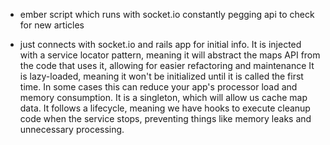 * ember script which runs with socket.io constantly pegging api to check for new articles
- just connects with socket.io and rails app for initial info.
It is injected with a service locator pattern, meaning it will abstract the maps API from the code that uses it, allowing for easier refactoring and maintenance
It is lazy-loaded, meaning it won't be initialized until it is called the first time. In some cases this can reduce your app's processor load and memory consumption.
It is a singleton, which will allow us cache map data.
It follows a lifecycle, meaning we have hooks to execute cleanup code when the service stops, preventing things like memory leaks and unnecessary processing.